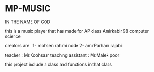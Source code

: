 # MP-MUSIC
IN THE NAME OF GOD

this is a music player that has made for AP class Amirkabir 98 computer science

creators are :
  1- mohsen rahimi node
  2- amirParham rajabi
  
 teacher : Mr.Koohsaar
  teaching assistant : Mr.Malek poor
  
this project include a class and functions in that class


